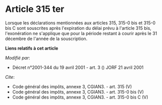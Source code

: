 # Article 315 ter

Lorsque les déclarations mentionnées aux articles 315, 315-0 bis et 315-0 bis C sont souscrites après l'expiration du délai
prévu à l'article 315 bis, l'exonération ne s'applique que pour la période restant à courir après le 31 décembre de l'année
de la souscription.

**Liens relatifs à cet article**

_Modifié par_:

  - Décret n°2001-344 du 19 avril 2001 - art. 3 () JORF 21 avril 2001

_Cite_:

  - Code général des impôts, annexe 3, CGIAN3. - art. 315 (V)
  - Code général des impôts, annexe 3, CGIAN3. - art. 315-0 bis (V)
  - Code général des impôts, annexe 3, CGIAN3. - art. 315-0 bis C (V)
